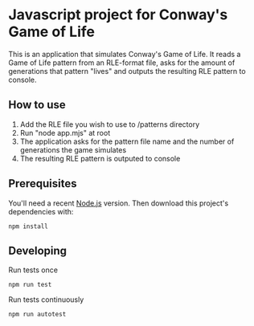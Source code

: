 # Javascript project for Conway's Game of Life

This is an application that simulates Conway's Game of Life. It reads a Game of Life pattern from an RLE-format file, asks for the amount of generations that pattern "lives" and outputs the resulting RLE pattern to console. 

## How to use

1. Add the RLE file you wish to use to /patterns directory
2. Run "node app.mjs" at root
3. The application asks for the pattern file name and the number of generations the game simulates
4. The resulting RLE pattern is outputed to console

## Prerequisites

You'll need a recent [Node.js](https://nodejs.org/) version. Then download this project's dependencies with:

    npm install

## Developing

Run tests once

    npm run test

Run tests continuously

    npm run autotest
